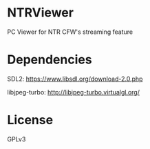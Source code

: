 # NTRViewer
PC Viewer for NTR CFW's streaming feature

# Dependencies
SDL2: https://www.libsdl.org/download-2.0.php

libjpeg-turbo: http://libjpeg-turbo.virtualgl.org/

# License
GPLv3
